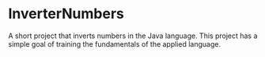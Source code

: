 # InverterNumbers
A short project that inverts numbers in the Java language. This project has a simple goal of training the fundamentals of the applied language.
